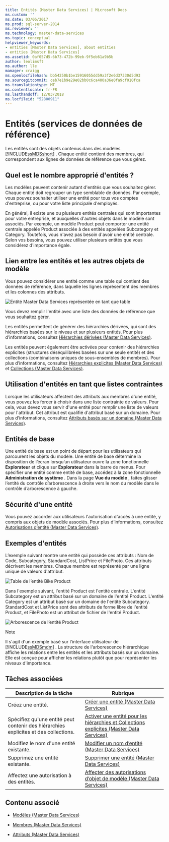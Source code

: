 ```yaml
---
title: Entités (Master Data Services) | Microsoft Docs
ms.custom: ''
ms.date: 03/06/2017
ms.prod: sql-server-2014
ms.reviewer: ''
ms.technology: master-data-services
ms.topic: conceptual
helpviewer_keywords:
- entities [Master Data Services], about entities
- entities [Master Data Services]
ms.assetid: 0af057d5-6b73-472b-99eb-9f5eb61a9b5b
author: leolimsft
ms.author: lle
manager: craigg
ms.openlocfilehash: bb54250b1be15916055dd59a3f2e6d37330d5d93
ms.sourcegitcommit: ceb7e1b9e29e02bb0c6ca400a36e0fa9cf010fca
ms.translationtype: MT
ms.contentlocale: fr-FR
ms.lasthandoff: 12/03/2018
ms.locfileid: "52800911"
---
```

# <a name="entities-master-data-services"></a>Entités (services de données de référence)
  Les entités sont des objets contenus dans des modèles [!INCLUDE[ssMDSshort](../includes/ssmdsshort-md.md)] . Chaque entité contient des membres, qui correspondent aux lignes de données de référence que vous gérez.  
  
## <a name="how-many-entities-are-appropriate"></a>Quel est le nombre approprié d'entités ?  
 Les modèles peuvent contenir autant d'entités que vous souhaitez gérer. Chaque entité doit regrouper un type semblable de données. Par exemple, vous pouvez souhaiter utiliser une entité pour tous vos comptes d'entreprise, ou pour votre liste principale d'employés.  
  
 En général, il existe une ou plusieurs entités centrales qui sont importantes pour votre entreprise, et auxquelles d'autres objets dans le modèle sont associés. Par exemple, un modèle Product peut comporter une entité centrale appelée Product associée à des entités appelées Subcategory et Category. Toutefois, vous n'avez pas besoin d'avoir une entité centrale. Selon vos besoins, vous pouvez utiliser plusieurs entités que vous considérez d'importance égale.  
  
## <a name="how-entities-relate-to-other-model-objects"></a>Lien entre les entités et les autres objets de modèle  
 Vous pouvez considérer une entité comme une table qui contient des données de référence, dans laquelle les lignes représentent des membres et les colonnes des attributs.  
  
 ![Entité Master Data Services représentée en tant que table](../../2014/master-data-services/media/mds-conc-entity-table.gif "Entité Master Data Services représentée en tant que table")  
  
 Vous devez remplir l'entité avec une liste des données de référence que vous souhaitez gérer.  
  
 Les entités permettent de générer des hiérarchies dérivées, qui sont des hiérarchies basées sur le niveau et sur plusieurs entités. Pour plus d’informations, consultez [Hiérarchies dérivées &#40;Master Data Services&#41;](derived-hierarchies-master-data-services.md).  
  
 Les entités peuvent également être activées pour contenir des hiérarchies explicites (structures déséquilibrées basées sur une seule entité) et des collections (combinaisons uniques de sous-ensembles de membres). Pour plus d’informations, consultez [Hiérarchies explicites &#40;Master Data Services&#41;](../../2014/master-data-services/explicit-hierarchies-master-data-services.md) et [Collections &#40;Master Data Services&#41;](../../2014/master-data-services/collections-master-data-services.md).  
  
## <a name="using-entities-as-constrained-lists"></a>Utilisation d'entités en tant que listes contraintes  
 Lorsque les utilisateurs affectent des attributs aux membres d'une entité, vous pouvez les forcer à choisir dans une liste contrainte de valeurs. Pour cela, vous devez vous servir d'une entité pour remplir une liste de valeurs pour l'attribut. Cet attribut est qualifié d'attribut basé sur un domaine. Pour plus d’informations, consultez [Attributs basés sur un domaine &#40;Master Data Services&#41;](../../2014/master-data-services/domain-based-attributes-master-data-services.md).  
  
## <a name="base-entities"></a>Entités de base  
 Une entité de base est un point de départ pour les utilisateurs qui parcourent les objets du modèle. Une entité de base détermine la disposition de l’écran lorsqu’un utilisateur ouvre la zone fonctionnelle **Explorateur** et clique sur **Explorateur** dans la barre de menus. Pour spécifier une entité comme entité de base, accédez à la zone fonctionnelle **Administration de système** . Dans la page **Vue du modèle** , faites glisser l’entité du contrôle d’arborescence à droite vers le nom du modèle dans le contrôle d’arborescence à gauche.  
  
## <a name="entity-security"></a>Sécurité d'une entité  
 Vous pouvez accorder aux utilisateurs l'autorisation d'accès à une entité, y compris aux objets de modèle associés. Pour plus d’informations, consultez [Autorisations d’entité &#40;Master Data Services&#41;](../../2014/master-data-services/entity-permissions-master-data-services.md).  
  
## <a name="entity-examples"></a>Exemples d'entités  
 L’exemple suivant montre une entité qui possède ces attributs : Nom de Code, Subcategory, StandardCost, ListPrice et FilePhoto. Ces attributs décrivent les membres. Chaque membre est représenté par une ligne unique de valeurs d'attribut.  
  
 ![Table de l’entité Bike Product](../../2014/master-data-services/media/mds-conc-entity-table-w-data.gif "Table de l’entité Bike Product")  
  
 Dans l'exemple suivant, l'entité Product est l'entité centrale. L'entité Subcategory est un attribut basé sur un domaine de l'entité Product. L'entité Category est un attribut basé sur un domaine de l'entité Subcategory. StandardCost et ListPrice sont des attributs de forme libre de l'entité Product, et FilePhoto est un attribut de fichier de l'entité Product.  
  
 ![Arborescence de l’entité Product](../../2014/master-data-services/media/mds-conc-entity-ui.gif "Arborescence de l’entité Product")  
  
> [!NOTE]  
>  Il s'agit d'un exemple basé sur l'interface utilisateur de [!INCLUDE[ssMDSmdm](../includes/ssmdsmdm-md.md)] . La structure de l'arborescence hiérarchique affiche les relations entre les entités et les attributs basés sur un domaine. Elle est conçue pour afficher les relations plutôt que pour représenter les niveaux d'importance.  
  
## <a name="related-tasks"></a>Tâches associées  
  
|Description de la tâche|Rubrique|  
|----------------------|-----------|  
|Créez une entité.|[Créer une entité &#40;Master Data Services&#41;](../../2014/master-data-services/create-an-entity-master-data-services.md)|  
|Spécifiez qu'une entité peut contenir des hiérarchies explicites et des collections.|[Activer une entité pour les hiérarchies et Collections explicites &#40;Master Data Services&#41;](../../2014/master-data-services/enable-an-entity-for-explicit-hierarchies-and-collections-master-data-services.md)|  
|Modifiez le nom d'une entité existante.|[Modifier un nom d’entité &#40;Master Data Services&#41;](edit-an-entity-master-data-services.md)|  
|Supprimez une entité existante.|[Supprimer une entité &#40;Master Data Services&#41;](../../2014/master-data-services/delete-an-entity-master-data-services.md)|  
|Affectez une autorisation à des entités.|[Affecter des autorisations d’objet de modèle &#40;Master Data Services&#41;](../../2014/master-data-services/assign-model-object-permissions-master-data-services.md)|  
  
## <a name="related-content"></a>Contenu associé  
  
-   [Modèles &#40;Master Data Services&#41;](../../2014/master-data-services/models-master-data-services.md)  
  
-   [Membres &#40;Master Data Services&#41;](../../2014/master-data-services/members-master-data-services.md)  
  
-   [Attributs &#40;Master Data Services&#41;](../../2014/master-data-services/attributes-master-data-services.md)  
  
  
